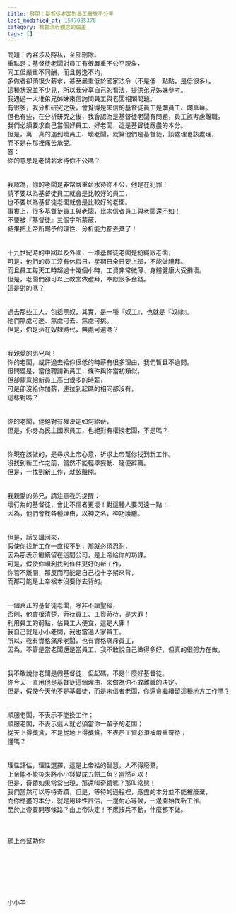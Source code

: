 ```yaml
---
title: 發問：基督徒老闆對員工嚴重不公平
last_modified_at: 1547985378
category: 教會流行觀念的偏差
tags: []
---
```


問題：內容涉及隱私，全部刪除。<br>重點是：基督徒老闆對員工有很嚴重不公平現象，<br>同工但嚴重不同酬，而且勞逸不均，<br>多做者卻領很少薪水，甚至嚴重低於國家法令（不是低一點點，是低很多）。<br>這種狀況並不少見，所以我分享自己的看法，提供弟兄姊妹參考。<br>我遇過一大堆弟兄姊妹來信詢問員工與老闆相關問題。<br>有很多，我分析研究之後，會覺得是來信的基督徒員工是爛員工、爛草莓。<br>但也有些，在分析研究之後，我會認為是基督徒老闆有問題，員工該考慮離職。<br>我們必須要求自己當個好員工、好老闆，這是基督徒應盡的本分。<br>但是，萬一真的遇到壞員工、壞老闆，就算他們是基督徒，該處理也該處理，<br>而不是在那裡痛苦承受。<br><!--more-->答：<br>你的意思是老闆薪水待你不公嗎？<br> <br><br>我認為，你的老闆是非常嚴重薪水待你不公，他是在犯罪！<br>請不要以為基督徒員工就會是比較好的員工，<br>也不要以為基督徒老闆就會是比較好的老闆。<br>事實上，很多基督徒員工與老闆，比未信者員工與老闆還不如！<br>不要被『基督徒』三個字所蒙蔽，<br>結果把上帝所賜予的理性、分析能力都丟棄了！<br> <br><br>十九世紀時的中國以及外國，一堆基督徒老闆是紡織廠老闆，<br>可是，他們的員工沒有休假日，星期日全日要上班，不能做禮拜。<br>而且員工每天工時超過十幾個小時，工資非常微薄、身體健康大受損壞。<br>但是，老闆們卻可以上教堂做禮拜，奉獻很多金錢。<br>這是對的嗎？<br> <br><br>過去那些工人，包括黑奴，其實，是一種『奴工』，也就是『奴隸』。<br>他們無處可逃、無處可去、無處可挑。<br>但是，你是活在奴隸時代，無處可選嗎？<br> <br><br>我親愛的弟兄啊！<br>你的老闆，或許過去給你很低的時薪有很多理由，我們暫且不過問。<br>但問題是，當他聘請新員工，條件與你當初類似，<br>但卻願意給新員工高出很多的時薪，<br>可是卻沒給你加薪，連拉到起碼的相同都沒有，<br>這樣對嗎？<br> <br><br>你的老闆，他絕對有權決定如何給薪，<br>但是，你身為民主國家員工，也絕對有權換老闆，不是嗎？<br> <br><br>你現在該做的，是尋求上帝心意，祈求上帝幫你找到新工作。<br>沒找到新工作之前，當然不能輕舉妄動、隨便辭職。<br>但是，一找到新工作，就該離開。<br> <br><br>我親愛的弟兄，請注意我的提醒：<br>壞行為的基督徒，會比不信者更壞！對這種人要閃遠一點！<br>因為，他們會找各種理由，以神之名，神功護體。<br> <br><br>但是，話又講回來，<br>假使你找新工作一直找不到，那就必須忍耐，<br>因為那表示繼續留在這間公司，是上帝給你的功課。<br>可是，假使你順利找到條件更好的新工作，<br>你若不離開，那反而可能是自己找十字架來背，<br>而那可能是上帝根本沒要你去背的。<br> <br><br>一個真正的基督徒老闆，除非不讀聖經，<br>否則，他會很清楚，苛待員工、工資苛待，是大罪！<br>利用員工的弱點，佔員工大便宜，這是大罪！<br>我自己就是小小老闆，我也當過人家員工。<br>所以，我有資格痛斥老闆，也有資格痛斥員工，<br>因為，不管是當老闆還是當員工，我不敢說自己做得多好，但真的很努力在做。<br> <br><br>我不敢說你老闆是假基督徒，但起碼，不是什麼好基督徒。<br>你今天一直用他是基督徒這個理由，來做為你不敢離職的決定。<br>但是，假使今天他不是基督徒，而是未信者老闆，你還會繼續留這種地方工作嗎？<br> <br><br>順服老闆，不表示不能換工作；<br>順服老闆，不表示這人就必須當你一輩子的老闆；<br>從天上得獎賞，不是從地上得獎賞，不表示工資必須被嚴重苛待；<br>懂嗎？<br> <br><br>理性評估，理性選擇，這是上帝給的智慧，人不得廢棄。<br>上帝能不能後來將小小錢變成五餅二魚？當然可以！<br>但是，奇蹟如果常常出現，那還叫奇蹟嗎？那叫常態！<br>我們當然可以等待奇蹟，但是，等待的過程裡，應盡的本分並不能被廢棄，<br>而你應盡的本分，就是用理性評估，一邊耐心等候，一邊開始找新工作。<br>至於上帝要開哪條路？由上帝決定！不應按兵不動，什麼都不做。<br> <br> <br> <br>願上帝幫助你<br><br><br><br><br><br><br><br>小小羊<br><br><br><br><br><br><br><br> <br><br>
